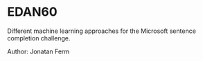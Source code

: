 EDAN60
======

Different machine learning approaches for the Microsoft sentence completion challenge.

Author: Jonatan Ferm
